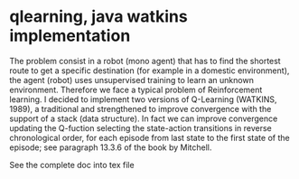 # qlearning, java watkins implementation

The problem consist in a robot (mono agent) that has to find the shortest route to get a specific destination (for example in a domestic environment), the agent (robot) uses unsupervised training to learn an unknown environment.
Therefore we face a typical problem of Reinforcement learning.
I decided to implement two versions of Q-Learning (WATKINS, 1989), a traditional and strengthened to improve convergence with the support of a stack (data structure). In fact we can improve convergence  updating the Q-fuction selecting the state-action transitions in reverse chronological order, for each episode from last state to the first state of the episode; see paragraph 13.3.6 of the book by Mitchell.

See the complete doc into tex file




